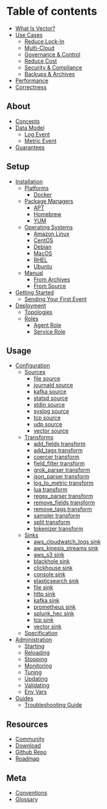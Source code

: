 # Table of contents

* [What Is Vector?](README.md)
* [Use Cases](use-cases/README.md)
  * [Reduce Lock-In](use-cases/lock-in.md)
  * [Multi-Cloud](use-cases/multi-cloud.md)
  * [Governance & Control](use-cases/governance.md)
  * [Reduce Cost](use-cases/cost.md)
  * [Security & Compliance](use-cases/security-and-compliance.md)
  * [Backups & Archives](use-cases/backups.md)
* [Performance](performance.md)
* [Correctness](correctness.md)

## About

* [Concepts](about/concepts.md)
* [Data Model](about/data-model/README.md)
  * [Log Event](about/data-model/log.md)
  * [Metric Event](about/data-model/metric.md)
* [Guarantees](about/guarantees.md)

## Setup

* [Installation](setup/installation/README.md)
  * [Platforms](setup/installation/platforms/README.md)
    * [Docker](setup/installation/platforms/docker.md)
  * [Package Managers](setup/installation/package-managers/README.md)
    * [APT](setup/installation/package-managers/apt.md)
    * [Homebrew](setup/installation/package-managers/homebrew.md)
    * [YUM](setup/installation/package-managers/yum.md)
  * [Operating Systems](setup/installation/operating-systems/README.md)
    * [Amazon Linux](setup/installation/operating-systems/amazon-linux.md)
    * [CentOS](setup/installation/operating-systems/centos.md)
    * [Debian](setup/installation/operating-systems/debian.md)
    * [MacOS](setup/installation/operating-systems/macos.md)
    * [RHEL](setup/installation/operating-systems/rhel.md)
    * [Ubuntu](setup/installation/operating-systems/ubuntu.md)
  * [Manual](setup/installation/manual/README.md)
    * [From Archives](setup/installation/manual/from-archives.md)
    * [From Source](setup/installation/manual/from-source.md)
* [Getting Started](setup/getting-started/README.md)
  * [Sending Your First Event](setup/getting-started/sending-your-first-event.md)
* [Deployment](setup/deployment/README.md)
  * [Topologies](setup/deployment/topologies.md)
  * [Roles](setup/deployment/roles/README.md)
    * [Agent Role](setup/deployment/roles/agent.md)
    * [Service Role](setup/deployment/roles/service.md)

## Usage

* [Configuration](usage/configuration/README.md)
  * [Sources](usage/configuration/sources/README.md)
    * [file source][docs.file_source]
    * [journald source][docs.journald_source]
    * [kafka source][docs.kafka_source]
    * [statsd source][docs.statsd_source]
    * [stdin source][docs.stdin_source]
    * [syslog source][docs.syslog_source]
    * [tcp source][docs.tcp_source]
    * [udp source][docs.udp_source]
    * [vector source][docs.vector_source]
  * [Transforms](usage/configuration/transforms/README.md)
    * [add_fields transform][docs.add_fields_transform]
    * [add_tags transform][docs.add_tags_transform]
    * [coercer transform][docs.coercer_transform]
    * [field_filter transform][docs.field_filter_transform]
    * [grok_parser transform][docs.grok_parser_transform]
    * [json_parser transform][docs.json_parser_transform]
    * [log_to_metric transform][docs.log_to_metric_transform]
    * [lua transform][docs.lua_transform]
    * [regex_parser transform][docs.regex_parser_transform]
    * [remove_fields transform][docs.remove_fields_transform]
    * [remove_tags transform][docs.remove_tags_transform]
    * [sampler transform][docs.sampler_transform]
    * [split transform][docs.split_transform]
    * [tokenizer transform][docs.tokenizer_transform]
  * [Sinks](usage/configuration/sinks/README.md)
    * [aws_cloudwatch_logs sink][docs.aws_cloudwatch_logs_sink]
    * [aws_kinesis_streams sink][docs.aws_kinesis_streams_sink]
    * [aws_s3 sink][docs.aws_s3_sink]
    * [blackhole sink][docs.blackhole_sink]
    * [clickhouse sink][docs.clickhouse_sink]
    * [console sink][docs.console_sink]
    * [elasticsearch sink][docs.elasticsearch_sink]
    * [file sink][docs.file_sink]
    * [http sink][docs.http_sink]
    * [kafka sink][docs.kafka_sink]
    * [prometheus sink][docs.prometheus_sink]
    * [splunk_hec sink][docs.splunk_hec_sink]
    * [tcp sink][docs.tcp_sink]
    * [vector sink][docs.vector_sink]
  * [Specification](usage/configuration/specification.md)
* [Administration](usage/administration/README.md)
  * [Starting](usage/administration/starting.md)
  * [Reloading](usage/administration/reloading.md)
  * [Stopping](usage/administration/stopping.md)
  * [Monitoring](usage/administration/monitoring.md)
  * [Tuning](usage/administration/tuning.md)
  * [Updating](usage/administration/updating.md)
  * [Validating](usage/administration/validating.md)
  * [Env Vars](usage/administration/env-vars.md)
* [Guides](usage/guides/README.md)
  * [Troubleshooting Guide](usage/guides/troubleshooting.md)

## Resources

* [Community](https://vector.dev/community/)
* [Download](https://github.com/timberio/vector/releases)
* [Github Repo](https://github.com/timberio/vector)
* [Roadmap](https://github.com/timberio/vector/milestones?direction=asc&sort=title&state=open)

## Meta

* [Conventions](meta/conventions.md)
* [Glossary](meta/glossary.md)


[docs.add_fields_transform]: ./usage/configuration/transforms/add_fields.md
[docs.add_tags_transform]: ./usage/configuration/transforms/add_tags.md
[docs.aws_cloudwatch_logs_sink]: ./usage/configuration/sinks/aws_cloudwatch_logs.md
[docs.aws_kinesis_streams_sink]: ./usage/configuration/sinks/aws_kinesis_streams.md
[docs.aws_s3_sink]: ./usage/configuration/sinks/aws_s3.md
[docs.blackhole_sink]: ./usage/configuration/sinks/blackhole.md
[docs.clickhouse_sink]: ./usage/configuration/sinks/clickhouse.md
[docs.coercer_transform]: ./usage/configuration/transforms/coercer.md
[docs.console_sink]: ./usage/configuration/sinks/console.md
[docs.elasticsearch_sink]: ./usage/configuration/sinks/elasticsearch.md
[docs.field_filter_transform]: ./usage/configuration/transforms/field_filter.md
[docs.file_sink]: ./usage/configuration/sinks/file.md
[docs.file_source]: ./usage/configuration/sources/file.md
[docs.grok_parser_transform]: ./usage/configuration/transforms/grok_parser.md
[docs.http_sink]: ./usage/configuration/sinks/http.md
[docs.journald_source]: ./usage/configuration/sources/journald.md
[docs.json_parser_transform]: ./usage/configuration/transforms/json_parser.md
[docs.kafka_sink]: ./usage/configuration/sinks/kafka.md
[docs.kafka_source]: ./usage/configuration/sources/kafka.md
[docs.log_to_metric_transform]: ./usage/configuration/transforms/log_to_metric.md
[docs.lua_transform]: ./usage/configuration/transforms/lua.md
[docs.prometheus_sink]: ./usage/configuration/sinks/prometheus.md
[docs.regex_parser_transform]: ./usage/configuration/transforms/regex_parser.md
[docs.remove_fields_transform]: ./usage/configuration/transforms/remove_fields.md
[docs.remove_tags_transform]: ./usage/configuration/transforms/remove_tags.md
[docs.sampler_transform]: ./usage/configuration/transforms/sampler.md
[docs.split_transform]: ./usage/configuration/transforms/split.md
[docs.splunk_hec_sink]: ./usage/configuration/sinks/splunk_hec.md
[docs.statsd_source]: ./usage/configuration/sources/statsd.md
[docs.stdin_source]: ./usage/configuration/sources/stdin.md
[docs.syslog_source]: ./usage/configuration/sources/syslog.md
[docs.tcp_sink]: ./usage/configuration/sinks/tcp.md
[docs.tcp_source]: ./usage/configuration/sources/tcp.md
[docs.tokenizer_transform]: ./usage/configuration/transforms/tokenizer.md
[docs.udp_source]: ./usage/configuration/sources/udp.md
[docs.vector_sink]: ./usage/configuration/sinks/vector.md
[docs.vector_source]: ./usage/configuration/sources/vector.md
